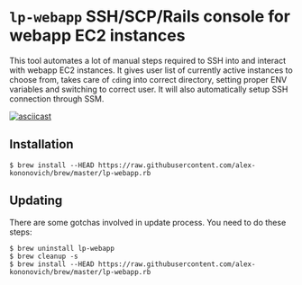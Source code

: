 # `lp-webapp` SSH/SCP/Rails console for webapp EC2 instances

This tool automates a lot of manual steps required to SSH into and interact with
webapp EC2 instances. It gives user list of currently active instances to choose
from, takes care of `cd`ing into correct directory, setting proper ENV variables
and switching to correct user. It will also automatically setup SSH connection
through SSM.

[![asciicast](https://asciinema.org/a/VOpB2hVHnMAs7ABiiMyC99Bih.svg)](https://asciinema.org/a/VOpB2hVHnMAs7ABiiMyC99Bih)

## Installation

```
$ brew install --HEAD https://raw.githubusercontent.com/alex-kononovich/brew/master/lp-webapp.rb
```

## Updating

There are some gotchas involved in update process. You need to do these steps:

```
$ brew uninstall lp-webapp
$ brew cleanup -s
$ brew install --HEAD https://raw.githubusercontent.com/alex-kononovich/brew/master/lp-webapp.rb
```

